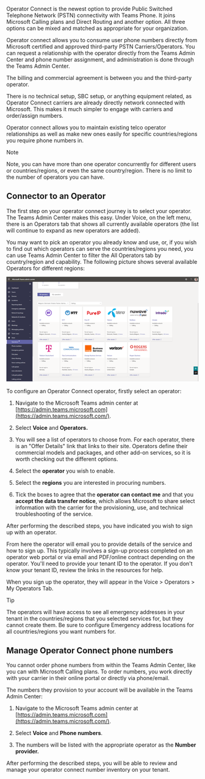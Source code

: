 Operator Connect is the newest option to provide Public Switched Telephone Network (PSTN) connectivity with Teams Phone. It joins Microsoft Calling plans and Direct Routing and another option. All three options can be mixed and matched as appropriate for your organization.

Operator connect allows you to consume user phone numbers directly from Microsoft certified and approved third-party PSTN Carriers/Operators. You can request a relationship with the operator directly from the Teams Admin Center and phone number assignment, and administration is done through the Teams Admin Center.

The billing and commercial agreement is between you and the third-party operator.

There is no technical setup, SBC setup, or anything equipment related, as Operator Connect carriers are already directly network connected with Microsoft. This makes it much simpler to engage with carriers and order/assign numbers.

Operator connect allows you to maintain existing telco operator relationships as well as make new ones easily for specific countries/regions you require phone numbers in.

> [!NOTE]
> Note, you can have more than one operator concurrently for different users or countries/regions, or even the same country/region. There is no limit to the number of operators you can have.

## Connector to an Operator

The first step on your operator connect journey is to select your operator. The Teams Admin Center makes this easy. Under Voice, on the left menu, there is an Operators tab that shows all currently available operators (the list will continue to expand as new operators are added).

You may want to pick an operator you already know and use, or, if you wish to find out which operators can serve the countries/regions you need, you can use Teams Admin Center to filter the All Operators tab by country/region and capability. The following picture shows several available Operators for different regions:

![Operator Connect in the Teams Admin Center](../media/operator-connect-setting.png)


To configure an Operator Connect operator, firstly select an operator:

1. Navigate to the Microsoft Teams admin center at [https://admin.teams.microsoft.com](https://admin.teams.microsoft.com/).

1. Select **Voice** and **Operators.**

1. You will see a list of operators to choose from. For each operator, there is an "Offer Details" link that links to their site. Operators define their commercial models and packages, and other add-on services, so it is worth checking out the different options.

1. Select the **operator** you wish to enable.

1. Select the **regions** you are interested in procuring numbers.

1. Tick the boxes to agree that the **operator can contact me** and that you **accept the data transfer notice**, which allows Microsoft to share select information with the carrier for the provisioning, use, and technical troubleshooting of the service.

After performing the described steps, you have indicated you wish to sign up with an operator.

From here the operator will email you to provide details of the service and how to sign up. This typically involves a sign-up process completed on an operator web portal or via email and PDF/online contract depending on the operator. You'll need to provide your tenant ID to the operator. If you don't know your tenant ID, review the links in the resources for help.

When you sign up the operator, they will appear in the Voice > Operators > My Operators Tab.

> [!TIP]
> The operators will have access to see all emergency addresses in your tenant in the countries/regions that you selected services for, but they cannot create them. Be sure to configure Emergency address locations for all countries/regions you want numbers for.

## Manage Operator Connect phone numbers

You cannot order phone numbers from within the Teams Admin Center, like you can with Microsoft Calling plans. To order numbers, you work directly with your carrier in their online portal or directly via phone/email.

The numbers they provision to your account will be available in the Teams Admin Center:

1. Navigate to the Microsoft Teams admin center at [https://admin.teams.microsoft.com](https://admin.teams.microsoft.com/).

1. Select **Voice** and **Phone numbers**.

1. The numbers will be listed with the appropriate operator as the **Number provider.**

After performing the described steps, you will be able to review and manage your operator connect number inventory on your tenant.

